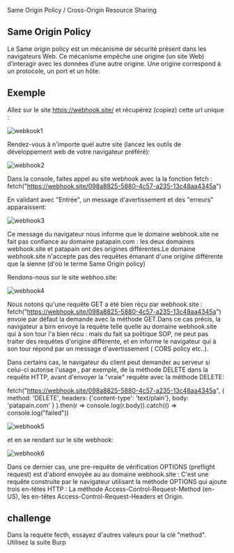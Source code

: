 Same Origin Policy / 
Cross-Origin Resource Sharing 

## Same Origin Policy

Le Same origin policy est un mécanisme de sécurité présent dans les navigateurs Web. Ce mécanisme empêche une origine (un site Web) d’interagir avec les données d’une autre origine. Une origine correspond à un protocole, un port et un hôte.

## Exemple 

Allez sur le site https://webhook.site/ et récupérez (copiez) cette url unique :

![webkook1](https://user-images.githubusercontent.com/38082725/236836726-942ea548-1480-46ff-a21b-ead42791ed25.png)

Rendez-vous à n'importe quel autre site (lancez les outils de développement web de votre navigateur préféré):

![webhook2](https://user-images.githubusercontent.com/38082725/236837573-647f4bfa-7939-4fbd-b5be-5e8141e1f728.png)

Dans la console, faites appel au site webhook avec la la fonction fetch :
fetch("https://webhook.site/098a8825-5880-4c57-a235-13c48aa4345a")

En validant avec "Entrée", un message d'avertissement et des "erreurs" apparaissent:

![webhook3](https://user-images.githubusercontent.com/38082725/236838688-d35ff679-2eb2-4a01-a8da-f6c44bc20de7.png)

Ce message du navigateur nous informe que le domaine webhook.site ne fait pas confiance au domaine patapain.com : les deux domaines webhook.site et patapain ont des origines différentes.Le domaine webhook.site n'accepte pas des requêtes émanant d'une origine différente que la sienne (d'où le terme Same Origin policy) 

Rendons-nous sur le site webhoo.site:

![webhook4](https://user-images.githubusercontent.com/38082725/236846766-9b61eb26-b3c2-42d2-b1b6-c4952e1e383d.png)

Nous notons qu'une requête GET a été bien réçu par webhook.site : fetch("https://webhook.site/098a8825-5880-4c57-a235-13c48aa4345a") envoie par défaut la demande avec la méthode GET.Dans ce cas précis, la navigateur a birn envoyé la requête telle quelle au domaine webhook.site qui à son tour l'a bien récu : mais du fait sa politique SOP, ne peut pas traiter des requêtes d'origine différente, et en informe le navigateur qui à son tour répond par un message d'avertissement ( CORS policy etc..). 

Dans certains cas, le navigateur du client peut demander au serveur si celui-ci autorise l'usage , par exemple, de la méthode DELETE dans la requête HTTP, avant d'envoyer la "vraie" requête avec la méthode DELETE:

fetch("https://webhook.site/098a8825-5880-4c57-a235-13c48aa4345a", 
{
 method: 'DELETE', 
 headers: {'content-type': 'text/plain'}, 
 body: 'patapain.com'
}
).then(r => console.log(r.body)).catch(() => console.log("failed"))

![webhook5](https://user-images.githubusercontent.com/38082725/236885151-4a3efe78-4dff-4fad-b399-42495a49a3cd.png)

et en se rendant sur le site webhook:

![webhook6](https://user-images.githubusercontent.com/38082725/236889068-733bb983-f13e-426e-9d9e-812a23bfeaac.png)

Dans ce dernier cas, une pre-requête de vérification OPTIONS (preflight request) est d'abord envoyée au au domaine webhook.site : C'est une requête construite par le navigateur utilisant la méthode OPTIONS qui ajoute trois en-têtes HTTP : La méthode Access-Control-Request-Method (en-US), les en-têtes Access-Control-Request-Headers et Origin.

## challenge

Dans la requête fecth, essayez d'autres valeurs pour la clé "method". Utilisez la suite Burp

